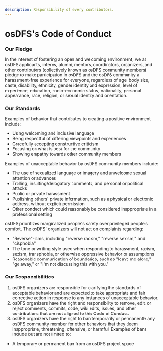 ```yaml
---
description: Responsibility of every contributors.
---
```


# osDFS's Code of Conduct

### Our Pledge

In the interest of fostering an open and welcoming environment, we as osDFS applicants, interns, alumni, mentors, coordinators, organizers, and other contributors \(collectively known as osDFS community members\) pledge to make participation in osDFS and the osDFS community a harassment-free experience for everyone, regardless of age, body size, caste, disability, ethnicity, gender identity and expression, level of experience, education, socio-economic status, nationality, personal appearance, race, religion, or sexual identity and orientation.

### Our Standards

Examples of behavior that contributes to creating a positive environment include:

* Using welcoming and inclusive language
* Being respectful of differing viewpoints and experiences
* Gracefully accepting constructive criticism
* Focusing on what is best for the community
* Showing empathy towards other community members

Examples of unacceptable behavior by osDFS community members include:

* The use of sexualized language or imagery and unwelcome sexual attention or advances
* Trolling, insulting/derogatory comments, and personal or political attacks
* Public or private harassment
* Publishing others' private information, such as a physical or electronic address, without explicit permission
* Other conduct which could reasonably be considered inappropriate in a professional setting

osDFS prioritizes marginalized people's safety over privileged people's comfort. The osDFS' organizers will not act on complaints regarding:

* "Reverse"-isms, including "reverse racism," "reverse sexism," and "cisphobia"
* The tone or writing style used when responding to harassment, racism, sexism, transphobia, or otherwise oppressive behavior or assumptions
* Reasonable communication of boundaries, such as "leave me alone," "go away," or "I'm not discussing this with you."

### Our Responsibilities

1. osDFS organizers are responsible for clarifying the standards of acceptable behavior and are expected to take appropriate and fair corrective action in response to any instances of unacceptable behavior.
2. osDFS organizers have the right and responsibility to remove, edit, or reject comments, commits, code, wiki edits, issues, and other contributions that are not aligned to this Code of Conduct.
3. osDFS organizers have the right to ban temporarily or permanently any osDFS community member for other behaviors that they deem inappropriate, threatening, offensive, or harmful. Examples of bans include but are not limited to:

* A temporary or permanent ban from an osDFS project space

